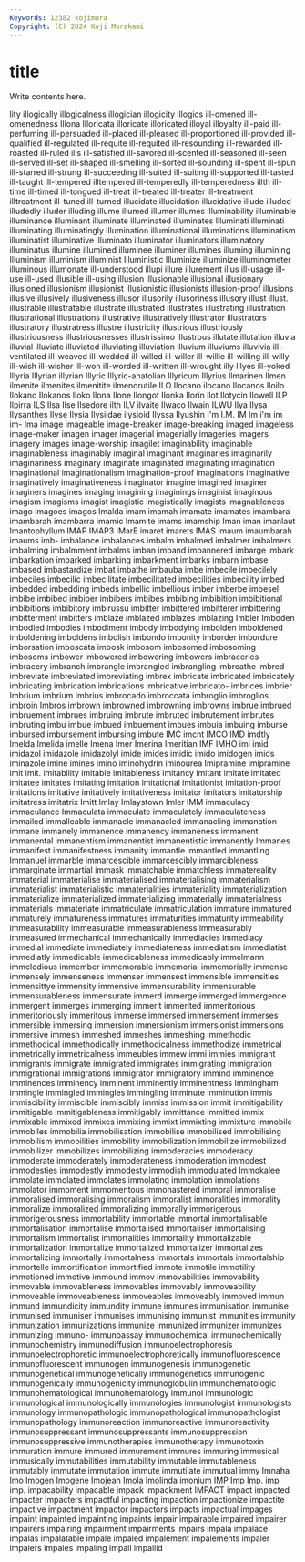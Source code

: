 ```yaml
---
Keywords: 12382 kojimura
Copyright: (C) 2024 Koji Murakami
---
```


# title

Write contents here.



lity illogically
illogicalness illogician illogicity illogics ill-omened ill-omenedness Illona Illoricata illoricate illoricated
illoyal illoyalty ill-paid ill-perfuming ill-persuaded ill-placed ill-pleased ill-proportioned ill-provided ill-qualified
ill-regulated ill-requite ill-requited ill-resounding ill-rewarded ill-roasted ill-ruled ills ill-satisfied ill-savored
ill-scented ill-seasoned ill-seen ill-served ill-set ill-shaped ill-smelling ill-sorted ill-sounding ill-spent
ill-spun ill-starred ill-strung ill-succeeding ill-suited ill-suiting ill-supported ill-tasted ill-taught ill-tempered
illtempered ill-temperedly ill-temperedness illth ill-time ill-timed ill-tongued ill-treat ill-treated ill-treater
ill-treatment illtreatment ill-tuned ill-turned illucidate illucidation illucidative illude illuded illudedly
illuder illuding illume illumed illumer illumes illuminability illuminable illuminance illuminant
illuminate illuminated illuminates Illuminati illuminati illuminating illuminatingly illumination illuminational illuminations
illuminatism illuminatist illuminative illuminato illuminator illuminators illuminatory illuminatus illumine illumined
illuminee illuminer illumines illuming illumining Illuminism illuminism illuminist Illuministic Illuminize
illuminize illuminometer illuminous illumonate ill-understood illupi illure illurement illus ill-usage
ill-use ill-used illusible ill-using illusion illusionable illusional illusionary illusioned illusionism
illusionist illusionistic illusionists illusion-proof illusions illusive illusively illusiveness illusor illusorily
illusoriness illusory illust illust. illustrable illustratable illustrate illustrated illustrates illustrating
illustration illustrational illustrations illustrative illustratively illustrator illustrators illustratory illustratress illustre
illustricity illustrious illustriously illustriousness illustriousnesses illustrissimo illustrous illutate illutation illuvia
illuvial illuviate illuviated illuviating illuviation illuvium illuviums illuvivia ill-ventilated ill-weaved
ill-wedded ill-willed ill-willer ill-willie ill-willing ill-willy ill-wish ill-wisher ill-won ill-worded
ill-written ill-wrought illy Illyes ill-yoked Illyria Illyrian illyrian Illyric Illyric-anatolian
Illyricum Illyrius Ilmarinen Ilmen ilmenite ilmenites ilmenitite ilmenorutile ILO Ilocano
ilocano Ilocanos Iloilo Ilokano Ilokanos Iloko Ilona Ilone Ilongot Ilonka
Ilorin ilot Ilotycin Ilowell ILP Ilpirra ILS Ilsa Ilse Ilsedore
ilth ILV ilvaite Ilwaco Ilwain ILWU Ilya Ilysa Ilysanthes Ilyse
Ilysia Ilysiidae ilysioid Ilyssa Ilyushin I'm I.M. IM Im i'm
im im- Ima image imageable image-breaker image-breaking imaged imageless image-maker
imagen imager imagerial imagerially imageries imagers imagery images image-worship imagilet
imaginability imaginable imaginableness imaginably imaginal imaginant imaginaries imaginarily imaginariness imaginary
imaginate imaginated imaginating imagination imaginational imaginationalism imagination-proof imaginations imaginative imaginatively
imaginativeness imaginator imagine imagined imaginer imaginers imagines imaging imagining imaginings
imaginist imaginous imagism imagisms imagist imagistic imagistically imagists imagnableness imago
imagoes imagos Imalda imam imamah imamate imamates imambara imambarah imambarra
imamic Imamite imams imamship Iman iman imanlaut Imantophyllum IMAP IMAP3
IMarE imaret imarets IMAS imaum imaumbarah imaums imb- imbalance imbalances
imbalm imbalmed imbalmer imbalmers imbalming imbalmment imbalms imban imband imbannered
imbarge imbark imbarkation imbarked imbarking imbarkment imbarks imbarn imbase imbased
imbastardize imbat imbathe imbauba imbe imbecile imbecilely imbeciles imbecilic imbecilitate
imbecilitated imbecilities imbecility imbed imbedded imbedding imbeds imbellic imbellious imber
imberbe imbesel imbibe imbibed imbiber imbibers imbibes imbibing imbibition imbibitional
imbibitions imbibitory imbirussu imbitter imbittered imbitterer imbittering imbitterment imbitters imblaze
imblazed imblazes imblazing Imbler Imboden imbodied imbodies imbodiment imbody imbodying
imbolden imboldened imboldening imboldens imbolish imbondo imbonity imborder imbordure imborsation
imboscata imbosk imbosom imbosomed imbosoming imbosoms imbower imbowered imbowering imbowers
imbraceries imbracery imbranch imbrangle imbrangled imbrangling imbreathe imbred imbreviate imbreviated
imbreviating imbrex imbricate imbricated imbricately imbricating imbrication imbrications imbricative imbricato-
imbrices imbrier Imbrium imbrium Imbrius imbrocado imbroccata imbroglio imbroglios imbroin
Imbros imbrown imbrowned imbrowning imbrowns imbrue imbrued imbruement imbrues imbruing
imbrute imbruted imbrutement imbrutes imbruting imbu imbue imbued imbuement imbues
imbuia imbuing imburse imbursed imbursement imbursing imbute IMC imcnt IMCO
IMD imdtly Imelda Imelida imelle Imena Imer Imerina Imeritian IMF
IMHO imi imid imidazol imidazole imidazolyl imide imides imidic imido
imidogen imids iminazole imine imines imino iminohydrin iminourea Imipramine imipramine
imit imit. imitability imitable imitableness imitancy imitant imitate imitated imitatee
imitates imitating imitation imitational imitationist imitation-proof imitations imitative imitatively imitativeness
imitator imitators imitatorship imitatress imitatrix Imitt Imlay Imlaystown Imler IMM
immaculacy immaculance Immaculata immaculate immaculately immaculateness immailed immalleable immanacle immanacled
immanacling immanation immane immanely immanence immanency immaneness immanent immanental immanentism
immanentist immanentistic immanently Immanes immanifest immanifestness immanity immantle immantled immantling
Immanuel immarble immarcescible immarcescibly immarcibleness immarginate immartial immask immatchable immatchless
immatereality immaterial immaterialise immaterialised immaterialising immaterialism immaterialist immaterialistic immaterialities immateriality
immaterialization immaterialize immaterialized immaterializing immaterially immaterialness immaterials immateriate immatriculate immatriculation
immature immatured immaturely immatureness immatures immaturities immaturity immeability immeasurability immeasurable
immeasurableness immeasurably immeasured immechanical immechanically immediacies immediacy immedial immediate immediately
immediateness immediatism immediatist immediatly immedicable immedicableness immedicably immelmann immelodious immember
immemorable immemorial immemorially immense immensely immenseness immenser immensest immensible immensities
immensittye immensity immensive immensurability immensurable immensurableness immensurate immerd immerge immerged
immergence immergent immerges immerging immerit immerited immeritorious immeritoriously immeritous immerse
immersed immersement immerses immersible immersing immersion immersionism immersionist immersions immersive
immesh immeshed immeshes immeshing immethodic immethodical immethodically immethodicalness immethodize immetrical
immetrically immetricalness immeubles immew immi immies immigrant immigrants immigrate immigrated
immigrates immigrating immigration immigrational immigrations immigrator immigratory immind imminence imminences
imminency imminent imminently imminentness Immingham immingle immingled immingles immingling imminute
imminution immis immiscibility immiscible immiscibly immiss immission immit immitigability immitigable
immitigableness immitigably immittance immitted immix immixable immixed immixes immixing immixt
immixting immixture immobile immobiles immobilia immobilisation immobilise immobilised immobilising immobilism
immobilities immobility immobilization immobilize immobilized immobilizer immobilizes immobilizing immoderacies immoderacy
immoderate immoderately immoderateness immoderation immodest immodesties immodestly immodesty immodish immodulated
Immokalee immolate immolated immolates immolating immolation immolations immolator immoment immomentous
immonastered immoral immoralise immoralised immoralising immoralism immoralist immoralities immorality immoralize
immoralized immoralizing immorally immorigerous immorigerousness immortability immortable immortal immortalisable immortalisation
immortalise immortalised immortaliser immortalising immortalism immortalist immortalities immortality immortalizable immortalization
immortalize immortalized immortalizer immortalizes immortalizing immortally immortalness Immortals immortals immortalship
immortelle immortification immortified immote immotile immotility immotioned immotive immound immov
immovabilities immovability immovable immovableness immovables immovably immoveability immoveable immoveableness immoveables
immoveably immoved immun immund immundicity immundity immune immunes immunisation immunise
immunised immuniser immunises immunising immunist immunities immunity immunization immunizations immunize
immunized immunizer immunizes immunizing immuno- immunoassay immunochemical immunochemically immunochemistry immunodiffusion
immunoelectrophoresis immunoelectrophoretic immunoelectrophoretically immunofluorescence immunofluorescent immunogen immunogenesis immunogenetic immunogenetical immunogenetically
immunogenetics immunogenic immunogenically immunogenicity immunoglobulin immunohematologic immunohematological immunohematology immunol immunologic
immunological immunologically immunologies immunologist immunologists immunology immunopathologic immunopathological immunopathologist immunopathology
immunoreaction immunoreactive immunoreactivity immunosuppressant immunosuppressants immunosuppression immunosuppressive immunotherapies immunotherapy immunotoxin
immuration immure immured immurement immures immuring immusical immusically immutabilities immutability
immutable immutableness immutably immutate immutation immute immutilate immutual immy Imnaha
Imo Imogen Imogene Imojean Imola Imolinda imonium IMP Imp Imp.
imp imp. impacability impacable impack impackment IMPACT impact impacted impacter
impacters impactful impacting impaction impactionize impactite impactive impactment impactor impactors
impacts impactual impages impaint impainted impainting impaints impair impairable impaired
impairer impairers impairing impairment impairments impairs impala impalace impalas impalatable
impale impaled impalement impalements impaler impalers impales impaling impall impallid
